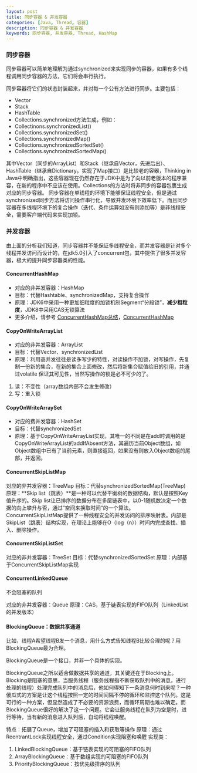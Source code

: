 ```yaml
---
layout: post
title: 同步容器 & 并发容器
categories: [Java, Thread, 容器]
description: 同步容器 & 并发容器
keywords: 同步容器, 并发容器, Thread, HashMap
---
```


### 同步容器

同步容器可以简单地理解为通过synchronized来实现同步的容器，如果有多个线程调用同步容器的方法，它们将会串行执行。

同步容器将它们的状态封装起来，并对每一个公有方法进行同步。主要包括：
- Vector
- Stack
- HashTable
- Collections.synchronized方法生成，例如： 
- Collectinons.synchronizedList() 
- Collections.synchronizedSet() 
- Collections.synchronizedMap() 
- Collections.synchronizedSortedSet() 
- Collections.synchronizedSortedMap() 

其中Vector（同步的ArrayList）和Stack（继承自Vector，先进后出）、HashTable（继承自Dictionary，实现了Map接口）是比较老的容器，Thinking in Java中明确指出，这些容器现在仍然存在于JDK中是为了向以前老版本的程序兼容，在新的程序中不应该在使用。Collections的方法时将非同步的容器包裹生成对应的同步容器。
同步容器在单线程的环境下能够保证线程安全，但是通过synchronized同步方法将访问操作串行化，导致并发环境下效率低下。而且同步容器在多线程环境下的复合操作（迭代、条件运算如没有则添加等）是非线程安全，需要客户端代码来实现加锁。

### 并发容器

由上面的分析我们知道，同步容器并不能保证多线程安全，而并发容器是针对多个线程并发访问而设计的，在jdk5.0引入了concurrent包，其中提供了很多并发容器，极大的提升同步容器类的性能。

#### ConcurrentHashMap

- 对应的非并发容器：HashMap 
- 目标：代替Hashtable、synchronizedMap，支持复合操作 
- 原理：JDK6中采用一种更加细粒度的加锁机制Segment“分段锁”，**减少粗粒度**，JDK8中采用CAS无锁算法
- 更多介绍，请参考 [ConcurrentHashMap总结](http://www.importnew.com/22007.html)，[ConcurrentHashMap](http://链接网址)

#### CopyOnWriteArrayList

- 对应的非并发容器：ArrayList 
- 目标：代替Vector、synchronizedList 
- 原理：利用高并发往往是读多写少的特性，对读操作不加锁，对写操作，先复制一份新的集合，在新的集合上面修改，然后将新集合赋值给旧的引用，并通过volatile 保证其可见性，当然写操作的锁是必不可少的了。
1. 读：不变性（array数组内部不会发生修改）
2. 写：重入锁

#### CopyOnWriteArraySet

- 对应的费并发容器：HashSet 
- 目标：代替synchronizedSet 
- 原理：基于CopyOnWriteArrayList实现，其唯一的不同是在add时调用的是CopyOnWriteArrayList的addIfAbsent方法，其遍历当前Object数组，如Object数组中已有了当前元素，则直接返回，如果没有则放入Object数组的尾部，并返回。

#### ConcurrentSkipListMap

对应的非并发容器：TreeMap 
目标：代替synchronizedSortedMap(TreeMap) 
原理：**Skip list（跳表）**是一种可以代替平衡树的数据结构，默认是按照Key值升序的。Skip list让已排序的数据分布在多层链表中，以0-1随机数决定一个数据的向上攀升与否，通过”空间来换取时间”的一个算法。ConcurrentSkipListMap提供了一种线程安全的并发访问的排序映射表。内部是SkipList（跳表）结构实现，在理论上能够在O（log（n））时间内完成查找、插入、删除操作。

#### ConcurrentSkipListSet

对应的非并发容器：TreeSet 
目标：代替synchronizedSortedSet 
原理：内部基于ConcurrentSkipListMap实现

#### ConcurrentLinkedQueue

不会阻塞的队列

对应的非并发容器：Queue 
原理：CAS，基于链表实现的FIFO队列（LinkedList的并发版本）

#### BlockingQueue：数据共享通道

比如，线程A希望线程B发一个消息，用什么方式告知线程B比较合理的呢？用BlockingQueue最为合理。

BlockingQueue是一个接口，并非一个具体的实现。 

BlockingQueue之所以适合做数据共享的通道，其关键还在于Blocking上。Blocking是阻塞的意思，当服务线程（服务线程指不断获取队列中的消息，进行处理的线程）处理完成队列中的消息后，他如何得知下一条消息何时到来呢？一种傻瓜式的方案是让这个线程按照一定的时间间隔不停的循环和监控这个队列。这是可行的一种方案，但显然造成了不必要的资源浪费，而循环周期也难以确定。而BlockingQueue很好的解决了这一个问题。它会让服务线程在队列为空是时，进行等待，当有新的消息进入队列后，自动将线程唤醒。

特点：拓展了Queue，增加了可阻塞的插入和获取等操作 
原理：通过ReentrantLock实现线程安全，通过Condition实现阻塞和唤醒 
实现类： 
1. LinkedBlockingQueue：基于链表实现的可阻塞的FIFO队列 
2. ArrayBlockingQueue：基于数组实现的可阻塞的FIFO队列 
3. PriorityBlockingQueue：按优先级排序的队列